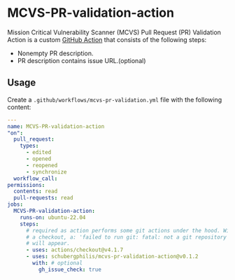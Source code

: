 # MCVS-PR-validation-action

Mission Critical Vulnerability Scanner (MCVS) Pull Request (PR) Validation
Action is a custom [GitHub Action](https://github.com/features/actions) that
consists of the following steps:

- Nonempty PR description.
- PR description contains issue URL.(optional)

## Usage

Create a `.github/workflows/mcvs-pr-validation.yml` file with the following
content:

```yaml
---
name: MCVS-PR-validation-action
"on":
  pull_request:
    types:
      - edited
      - opened
      - reopened
      - synchronize
  workflow_call:
permissions:
  contents: read
  pull-requests: read
jobs:
  MCVS-PR-validation-action:
    runs-on: ubuntu-22.04
    steps:
      # required as action performs some git actions under the hood. Without
      # a checkout, a: 'failed to run git: fatal: not a git repository' issue
      # will appear.
      - uses: actions/checkout@v4.1.7
      - uses: schubergphilis/mcvs-pr-validation-action@v0.1.2
        with: # optional
          gh_issue_check: true
```
